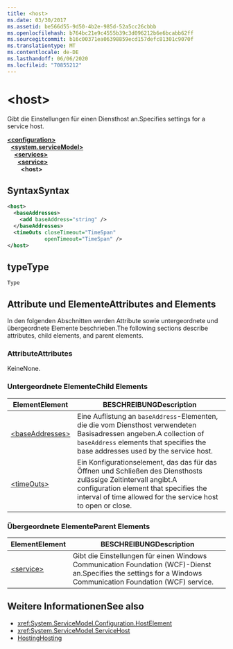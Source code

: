 ```yaml
---
title: <host>
ms.date: 03/30/2017
ms.assetid: be566d55-9d50-4b2e-985d-52a5cc26cbbb
ms.openlocfilehash: b764bc21e9c4555b39c3d096212b6e6bcabb62ff
ms.sourcegitcommit: b16c00371ea06398859ecd157defc81301c9070f
ms.translationtype: MT
ms.contentlocale: de-DE
ms.lasthandoff: 06/06/2020
ms.locfileid: "70855212"
---
```

# \<host>
<span data-ttu-id="e9a94-101">Gibt die Einstellungen für einen Diensthost an.</span><span class="sxs-lookup"><span data-stu-id="e9a94-101">Specifies settings for a service host.</span></span>  
  
[**\<configuration>**](../configuration-element.md)\
&nbsp;&nbsp;[**\<system.serviceModel>**](system-servicemodel.md)\
&nbsp;&nbsp;&nbsp;&nbsp;[**\<services>**](services.md)\
&nbsp;&nbsp;&nbsp;&nbsp;&nbsp;&nbsp;[**\<service>**](service.md)\
&nbsp;&nbsp;&nbsp;&nbsp;&nbsp;&nbsp;&nbsp;&nbsp;**\<host>**  
  
## <a name="syntax"></a><span data-ttu-id="e9a94-102">Syntax</span><span class="sxs-lookup"><span data-stu-id="e9a94-102">Syntax</span></span>  
  
```xml  
<host>
  <baseAddresses>
    <add baseAddress="string" />
  </baseAddresses>
  <timeOuts closeTimeout="TimeSpan"
            openTimeout="TimeSpan" />
</host>
```  
  
## <a name="type"></a><span data-ttu-id="e9a94-103">type</span><span class="sxs-lookup"><span data-stu-id="e9a94-103">Type</span></span>  
 `Type`  
  
## <a name="attributes-and-elements"></a><span data-ttu-id="e9a94-104">Attribute und Elemente</span><span class="sxs-lookup"><span data-stu-id="e9a94-104">Attributes and Elements</span></span>  
 <span data-ttu-id="e9a94-105">In den folgenden Abschnitten werden Attribute sowie untergeordnete und übergeordnete Elemente beschrieben.</span><span class="sxs-lookup"><span data-stu-id="e9a94-105">The following sections describe attributes, child elements, and parent elements.</span></span>  
  
### <a name="attributes"></a><span data-ttu-id="e9a94-106">Attribute</span><span class="sxs-lookup"><span data-stu-id="e9a94-106">Attributes</span></span>  
 <span data-ttu-id="e9a94-107">Keine</span><span class="sxs-lookup"><span data-stu-id="e9a94-107">None.</span></span>  
  
### <a name="child-elements"></a><span data-ttu-id="e9a94-108">Untergeordnete Elemente</span><span class="sxs-lookup"><span data-stu-id="e9a94-108">Child Elements</span></span>  
  
|<span data-ttu-id="e9a94-109">Element</span><span class="sxs-lookup"><span data-stu-id="e9a94-109">Element</span></span>|<span data-ttu-id="e9a94-110">BESCHREIBUNG</span><span class="sxs-lookup"><span data-stu-id="e9a94-110">Description</span></span>|  
|-------------|-----------------|  
|[\<baseAddresses>](baseaddresses.md)|<span data-ttu-id="e9a94-111">Eine Auflistung an `baseAddress`-Elementen, die die vom Diensthost verwendeten Basisadressen angeben.</span><span class="sxs-lookup"><span data-stu-id="e9a94-111">A collection of `baseAddress` elements that specifies the base addresses used by the service host.</span></span>|  
|[\<timeOuts>](timeouts.md)|<span data-ttu-id="e9a94-112">Ein Konfigurationselement, das das für das Öffnen und Schließen des Diensthosts zulässige Zeitintervall angibt.</span><span class="sxs-lookup"><span data-stu-id="e9a94-112">A configuration element that specifies the interval of time allowed for the service host to open or close.</span></span>|  
  
### <a name="parent-elements"></a><span data-ttu-id="e9a94-113">Übergeordnete Elemente</span><span class="sxs-lookup"><span data-stu-id="e9a94-113">Parent Elements</span></span>  
  
|<span data-ttu-id="e9a94-114">Element</span><span class="sxs-lookup"><span data-stu-id="e9a94-114">Element</span></span>|<span data-ttu-id="e9a94-115">BESCHREIBUNG</span><span class="sxs-lookup"><span data-stu-id="e9a94-115">Description</span></span>|  
|-------------|-----------------|  
|[\<service>](service.md)|<span data-ttu-id="e9a94-116">Gibt die Einstellungen für einen Windows Communication Foundation (WCF)-Dienst an.</span><span class="sxs-lookup"><span data-stu-id="e9a94-116">Specifies the settings for a Windows Communication Foundation (WCF) service.</span></span>|  
  
## <a name="see-also"></a><span data-ttu-id="e9a94-117">Weitere Informationen</span><span class="sxs-lookup"><span data-stu-id="e9a94-117">See also</span></span>

- <xref:System.ServiceModel.Configuration.HostElement>
- <xref:System.ServiceModel.ServiceHost>
- [<span data-ttu-id="e9a94-118">Hosting</span><span class="sxs-lookup"><span data-stu-id="e9a94-118">Hosting</span></span>](../../../wcf/feature-details/hosting.md)
